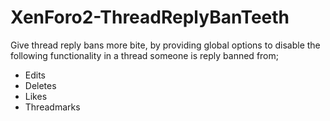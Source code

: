 # XenForo2-ThreadReplyBanTeeth

Give thread reply bans more bite, by providing global options to disable the following functionality in a thread someone is reply banned from;
- Edits
- Deletes
- Likes
- Threadmarks